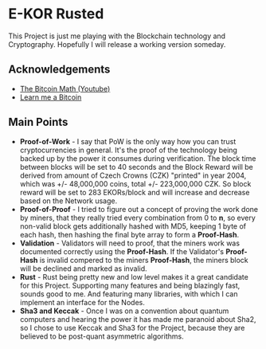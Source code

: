# E-KOR Rusted

This Project is just me playing with the Blockchain technology and Cryptography. Hopefully I will release a working version someday.


## Acknowledgements

 - [The Bitcoin Math (Youtube)](https://www.youtube.com/@thebitcoinmathfgeiger8624)
 - [Learn me a Bitcoin](https://learnmeabitcoin.com/)

## Main Points

 - **Proof-of-Work** - I say that PoW is the only way how you can trust cryptocurrencies in general. It's the proof of the technology being backed up by the power it consumes during verification. The block time between blocks will be set to 40 seconds and the Block Reward will be derived from amount of Czech Crowns (CZK) "printed" in year 2004, which was +/- 48,000,000 coins, total +/- 223,000,000 CZK. So block reward will be set to 283 EKORs/block and will increase and decrease based on the Network usage.
 - **Proof-of-Proof** - I tried to figure out a concept of proving the work done by miners, that they really tried every combination from 0 to **n**, so every non-valid block gets additionally hashed with MD5, keeping 1 byte of each hash, then hashing the final byte array to form a **Proof-Hash**.
 - **Validation** - Validators will need to proof, that the miners work was documented correctly using the **Proof-Hash**. If the Validator's **Proof-Hash** is invalid compered to the miners **Proof-Hash**, the miners block will be declined and marked as invalid.
 - **Rust** - Rust being pretty new and low level makes it a great candidate for this Project. Supporting many features and being blazingly fast, sounds good to me. And featuring many libraries, with which I can implement an interface for the Nodes.
 - **Sha3 and Keccak** - Once I was on a convention about quantum computers and hearing the power it has made me paranoid about Sha2, so I chose to use Keccak and Sha3 for the Project, because they are believed to be post-quant asymmetric algorithms.

